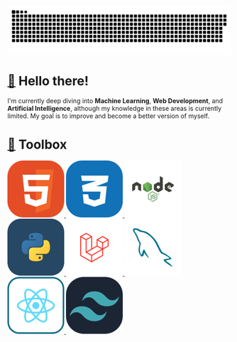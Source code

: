 <picture>
  <source media="(prefers-color-scheme: dark)" srcset="https://raw.githubusercontent.com/moodpanda/moodpanda/output/github-contribution-grid-snake-dark.svg">
  <source media="(prefers-color-scheme: light)" srcset="https://raw.githubusercontent.com/moodpanda/moodpanda/output/github-contribution-grid-snake.svg">
  <img alt="github contribution grid snake animation" src="https://raw.githubusercontent.com/moodpanda/moodpanda/output/github-contribution-grid-snake.svg">
</picture>

# [👋](https://emojipedia.org/waving-hand) Hello there!

I'm currently deep diving into **Machine Learning**, **Web Development**, and **Artificial Intelligence**, although my knowledge in these areas is currently limited. My goal is to improve and become a better version of myself.

# [🧰](https://emojipedia.org/toolbox) Toolbox
<a href="https://developer.mozilla.org/en-US/docs/Glossary/HTML5" target="_blank"><img src="icons/html.svg" title="Html5"/></a><a href="">
<a href="https://developer.mozilla.org/en-US/docs/Glossary/HTML5" target="_blank"><img src="icons/css.svg" title="CSS"/></a><a href="">
<a href="https://developer.mozilla.org/en-US/docs/Glossary/HTML5" target="_blank"><img src="icons/node-js.svg" title="NodeJS"/></a><a href="">
<a href="https://developer.mozilla.org/en-US/docs/Glossary/HTML5" target="_blank"><img src="icons/python.svg" title="Python"/></a><a href="">
<a href="https://developer.mozilla.org/en-US/docs/Glossary/HTML5" target="_blank"><img src="icons/laravel.svg" title="Laravel"/></a><a href="">
<a href="https://developer.mozilla.org/en-US/docs/Glossary/HTML5" target="_blank"><img src="icons/mysql.svg" title="MySQL"/></a><a href="">
<a href="https://developer.mozilla.org/en-US/docs/Glossary/HTML5" target="_blank"><img src="icons/react.svg" title="ReactJS"/></a><a href="">
<a href="https://developer.mozilla.org/en-US/docs/Glossary/HTML5" target="_blank"><img src="icons/tailwind.svg" title="TailwindCSS"/></a><a href="">